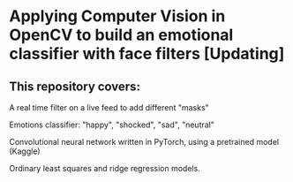 # Applying Computer Vision in OpenCV to build an emotional classifier with face filters [Updating]


## This repository covers:

A real time filter on a live feed to add different "masks"

Emotions classifier: "happy", "shocked", "sad", "neutral"

Convolutional neural network written in PyTorch, using a pretrained model (Kaggle)

Ordinary least squares and ridge regression models.

